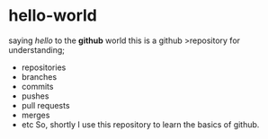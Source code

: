 # hello-world
saying *hello* to the **github** world 
this is a github >repository for understanding; 
- repositories
- branches
- commits
- pushes
- pull requests
- merges
- etc
So, shortly I use this repository to learn the basics of github.
